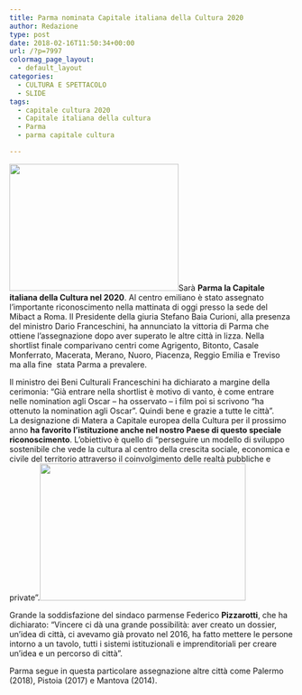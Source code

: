 ```yaml
---
title: Parma nominata Capitale italiana della Cultura 2020
author: Redazione
type: post
date: 2018-02-16T11:50:34+00:00
url: /?p=7997
colormag_page_layout:
  - default_layout
categories:
  - CULTURA E SPETTACOLO
  - SLIDE
tags:
  - capitale cultura 2020
  - Capitale italiana della cultura
  - Parma
  - parma capitale cultura

---
```

<img decoding="async" loading="lazy" class="size-medium wp-image-7998 alignleft" src="https://progressonline.it/wp-content/uploads/2018/02/500px-Piazza_Garibaldi_a_Parma-300x225.jpg" alt="" width="300" height="225" />Sarà **Parma la Capitale italiana della Cultura nel 2020**. Al centro emiliano è stato assegnato l&#8217;importante riconoscimento nella mattinata di oggi presso la sede del Mibact a Roma. Il Presidente della giuria Stefano Baia Curioni, alla presenza del ministro Dario Franceschini, ha annunciato la vittoria di Parma che ottiene l&#8217;assegnazione dopo aver superato le altre città in lizza. Nella shortlist finale comparivano centri come Agrigento, Bitonto, Casale Monferrato, Macerata, Merano, Nuoro, Piacenza, Reggio Emilia e Treviso ma alla fine  stata Parma a prevalere.

Il ministro dei Beni Culturali Franceschini ha dichiarato a margine della cerimonia: &#8220;Già entrare nella shortlist è motivo di vanto, è come entrare nelle nomination agli Oscar &#8211; ha osservato &#8211; i film poi si scrivono “ha ottenuto la nomination agli Oscar”. Quindi bene e grazie a tutte le città&#8221;.  
La designazione di Matera a Capitale europea della Cultura per il prossimo anno **ha favorito l&#8217;istituzione anche nel nostro Paese di questo speciale riconoscimento**. L&#8217;obiettivo è quello di &#8220;perseguire un modello di sviluppo sostenibile che vede la cultura al centro della crescita sociale, economica e civile del territorio attraverso il coinvolgimento delle realtà pubbliche e private&#8221;.<img decoding="async" loading="lazy" class=" wp-image-7999 alignright" src="https://progressonline.it/wp-content/uploads/2018/02/Federico_Pizzarotti_-_Aung_San_Suu_Kyi_31_ott_13_034-300x199.jpg" alt="" width="365" height="243" />

Grande la soddisfazione del sindaco parmense Federico **Pizzarotti**, che ha dichiarato: &#8220;Vincere ci dà una grande possibilità: aver creato un dossier, un&#8217;idea di città, ci avevamo già provato nel 2016, ha fatto mettere le persone intorno a un tavolo, tutti i sistemi istituzionali e imprenditoriali per creare un&#8217;idea e un percorso di città&#8221;.

Parma segue in questa particolare assegnazione altre città come Palermo (2018), Pistoia (2017) e Mantova (2014).